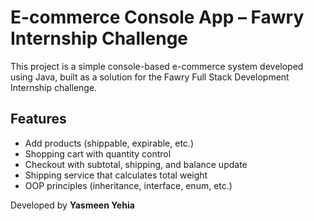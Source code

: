 # E-commerce Console App – Fawry Internship Challenge

This project is a simple console-based e-commerce system developed using Java, built as a solution for the Fawry Full Stack Development Internship challenge.

## Features
- Add products (shippable, expirable, etc.)
- Shopping cart with quantity control
- Checkout with subtotal, shipping, and balance update
- Shipping service that calculates total weight
- OOP principles (inheritance, interface, enum, etc.)

Developed by **Yasmeen Yehia** 
